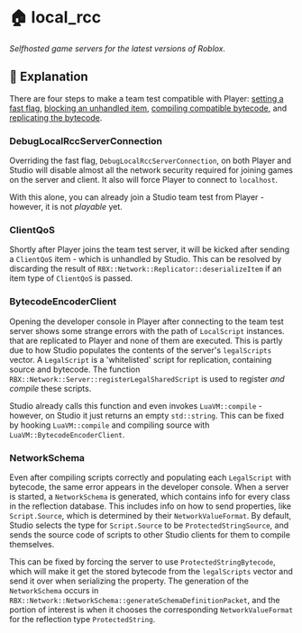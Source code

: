 # 🏠 local_rcc

*Selfhosted game servers for the latest versions of Roblox.*

## 📖 Explanation

There are four steps to make a team test compatible with Player:
[setting a fast flag](#debuglocalrccserverconnection),
[blocking an unhandled item](#clientqos),
[compiling compatible bytecode](#bytecodeencoderclient),
and [replicating the bytecode](#networkschema).

### DebugLocalRccServerConnection

Overriding the fast flag, `DebugLocalRccServerConnection`, on both Player and
Studio will disable almost all the network security required for joining games
on the server and client. It also will force Player to connect to `localhost`.

With this alone, you can already join a Studio team test from Player - however,
it is not _playable_ yet.

### ClientQoS

<!-- 👀 -->

Shortly after Player joins the team test server, it will be kicked after
sending a `ClientQoS` item - which is unhandled by Studio. This can be resolved
by discarding the result of `RBX::Network::Replicator::deserializeItem` if an
item type of `ClientQoS` is passed.

### BytecodeEncoderClient

Opening the developer console in Player after connecting to the team test
server shows some strange errors with the path of `LocalScript` instances.
that are replicated to Player and none of them are executed. This is partly due
to how Studio populates the contents of the server's `legalScripts` vector. A
`LegalScript` is a 'whitelisted' script for replication, containing source and
bytecode. The function `RBX::Network::Server::registerLegalSharedScript` is
used to register _and compile_ these scripts.

Studio already calls this function and even invokes `LuaVM::compile` - however,
on Studio it just returns an empty `std::string`. This can be fixed by hooking
`LuaVM::compile` and compiling source with `LuaVM::BytecodeEncoderClient`.

### NetworkSchema

Even after compiling scripts correctly and populating each `LegalScript` with
bytecode, the same error appears in the developer console. When a server is
started, a `NetworkSchema` is generated, which contains info for every class in
the reflection database. This includes info on how to send properties, like
`Script.Source`, which is determined by their `NetworkValueFormat`. By default,
Studio selects the type for `Script.Source` to be `ProtectedStringSource`, and
sends the source code of scripts to other Studio clients for them to compile
themselves.

This can be fixed by forcing the server to use `ProtectedStringBytecode`, which
will make it get the stored bytecode from the `legalScripts` vector and send it
over when serializing the property. The generation of the `NetworkSchema`
occurs in `RBX::Network::NetworkSchema::generateSchemaDefinitionPacket`, and
the portion of interest is when it chooses the corresponding
`NetworkValueFormat` for the reflection type `ProtectedString`.
